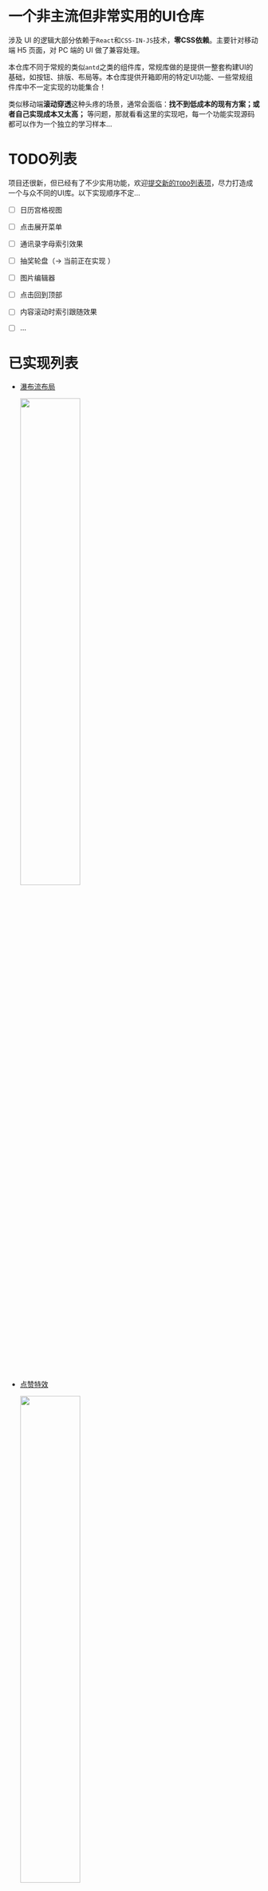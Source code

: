 # 一个非主流但非常实用的UI仓库

涉及 UI 的逻辑大部分依赖于`React`和`CSS-IN-JS`技术，**零CSS依赖**。主要针对移动端 H5 页面，对 PC 端的 UI 做了兼容处理。

本仓库不同于常规的类似`antd`之类的组件库，常规库做的是提供一整套构建UI的基础，如按钮、排版、布局等。本仓库提供开箱即用的特定UI功能、一些常规组件库中不一定实现的功能集合！


类似移动端**滚动穿透**这种头疼的场景，通常会面临：**找不到低成本的现有方案；或者自己实现成本又太高；** 等问题，那就看看这里的实现吧，每一个功能实现源码都可以作为一个独立的学习样本...

# TODO列表

项目还很新，但已经有了不少实用功能，欢迎[提交新的`TODO`列表项](https://github.com/joye61/cl-utils/issues/new)，尽力打造成一个与众不同的UI库。以下实现顺序不定...

- [ ] 日历宫格视图
- [ ] 点击展开菜单
- [ ] 通讯录字母索引效果
- [ ] 抽奖轮盘（→ 当前正在实现 ）
- [ ] 图片编辑器
- [ ] 点击回到顶部
- [ ] 内容滚动时索引跟随效果
- [ ] ...


# 已实现列表

- [瀑布流布局](./src/Waterfall/README.md)

  <p>
    <img src="assets/waterfall.gif" width="50%">
  </p>

- [点赞特效](./src/Likeit/README.md)

  <p>
    <img src="assets/likeit.gif" width="50%">
  </p>

- [可定制弹框](./src/Alert/README.md)

  <p>
    <img src="assets/alert-with-cancel.gif" width="50%">
  </p>

- [弹幕效果](./src/BulletScreen/README.md)

  <p>
    <img src="assets/bullet-screen.gif" width="50%">
  </p>

- [可响应元素](./src/Clickable/README.md)

  <p>
    <img src="assets/clickable.gif" width="50%">
  </p>

- [倒计时](./src/CountDown/README.md)

  <p>
    <img src="assets/countdown.gif" width="50%">
  </p>

- [纯JS加载](./src/Loading/README.md)

  <p>
    <img src="assets/helix-loading.gif" height="150">
    <img src="assets/wave-loading.gif" height="150">
  </p>


- [滚动公告](./src/RollingNotice/README.md)

  <p>
    <img src="assets/rolling-notice.gif" width="50%">
  </p>

- [防穿透滚动](./src/ScrollView/README.md)

  <p>
    <img src="assets/scroll.gif" width="50%">
  </p>

- [可定制Toast](./src/Toast/README.md)

  <p>
    <img src="assets/toast.gif" width="50%">
  </p>

- [自适应组件](./src/Normalize/README.md)

## 安装

```
npm install cl-utils
```

或

```
yarn add cl-utils
```

# ajax

```js
// 引入
import { ajax } from "cl-utils";
```

基于 [`axios`](https://github.com/axios/axios) 进行扩展，除了支持 `axios(config)` 的全部配置，还支持部分扩展参数：

```typescript
interface RequestLoadingOption extends LoadingOption<any> {
  // loading动画最小展示时长，默认1000ms
  minExistTime?: number;
}
interface RequestOption extends AxiosRequestConfig {
  // 是否展示loading动画，可以传递布尔值，也可以传递loading配置参数
  // LoadingOption 的参数选项参考Loading组件，默认: false
  loading?: RequestLoadingOption | boolean;
  // 是否在url参数后添加当前时间，禁用浏览器缓存。默认: false
  disableHttpCache?: boolean;
  // 将当前页面的URL参数透传到所有的Http请求中去
  transmitParam?: boolean;
  // 当当前页面hash的参数透传到所有的http请求中去
  transmitHashParam?: boolean;
}
```

示例：

```js
// 引入
import { is } from "cl-utils";
```

```javascript
// 1、显示默认loading动画
ajax({
  url: "https://example.com",
  loading: true,
  httpCache: true
});
// 2、配置loading动画
ajax({
  url: "https://example.com",
  loading: {
    minExistTime: 500, // 单位毫秒
    type: "helix" // 菊花loading
  },
  httpCache: true
});
```

# is

数据类型、环境等判断：

```typescript
declare const is: {
  android(): boolean;
  ios(): boolean;
  weixin(): boolean;
  QQ(): boolean;
  iphoneX(): boolean;
  touchable(): boolean;
  boolean: (value?: any) => value is boolean;
  element: (value?: any) => boolean;
  empty: (value?: any) => boolean;
  deepEqual: (value: any, other: any) => boolean;
  error: (value: any) => value is Error;
  function: (value: any) => value is (...args: any[]) => any;
  number: (value?: any) => value is number;
  plainObject: (value?: any) => boolean;
  string: (value?: any) => value is string;
  symbol: (value: any) => boolean;
  undefined: (value: any) => value is undefined;
  null: (value: any) => value is null;
};
```

# Ticker

```js
// 引入
import { Ticker } from "cl-utils";
```

基于 `requestAnimationFrame` 的简单滴答器，可以取代浏览器自带定时器

```ts
// Ticker 构造函数接受4个参数
/**
 * 单位都为毫秒
 * @param task 可以传递一个或者多个任务（任务列表）
 * @param interval 执行间隔，默认为0，代表以requestAnimationFrame的帧频执行
 * @param repeat 任务重复次数，默认为无限执行
 * @param delay 任务开始执行时的延迟时间，默认立即执行
 */
new Ticker(
  task: Task | Array<Task>,
  private interval: number = 0,
  private repeat: number = 0,
  private delay: number = 0
);
```

基于以上签名，Ticker可以取代大部分功能

```js
// 取代 setInterval()
new Ticker(()=>{}, 1000);
// 相当于
setInterval(()=>{}, 1000);

// 取代 setTimeout()
new Ticker(()=>{}, 5000, 1);
// 相当于
setTimeout(()=>{}, 5000);

// 只有一个参数相当于不断执行的requestAnimationFrame
new Ticker(()=>{
  // logic here
});
// 相当于
const frame = ()=>{
  requestAnimationFrame(frame);
  // logic here
}
requestAnimationFrame(frame);
```
